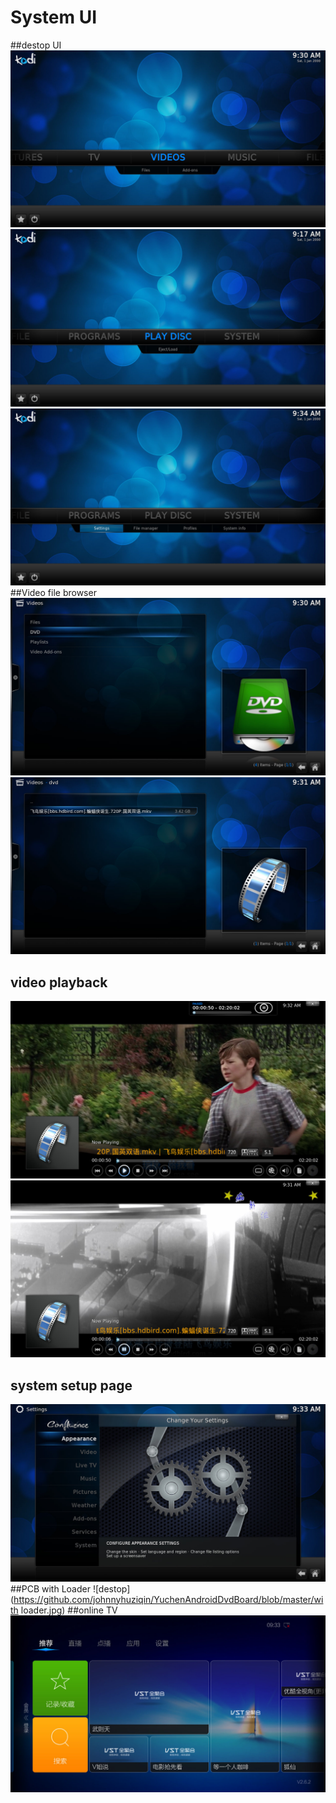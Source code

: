# System UI
##destop UI
![destop](https://github.com/johnnyhuziqin/YuchenAndroidDvdBoard/blob/master/device-2015-03-04-204428.jpg)
![destop](https://github.com/johnnyhuziqin/YuchenAndroidDvdBoard/blob/master/device-2015-03-05-120422.jpg)
![destop](https://github.com/johnnyhuziqin/YuchenAndroidDvdBoard/blob/master/device-2015-03-04-204818.jpg)
##Video file browser
![destop](https://github.com/johnnyhuziqin/YuchenAndroidDvdBoard/blob/master/device-2015-03-04-204454.jpg)
![destop](https://github.com/johnnyhuziqin/YuchenAndroidDvdBoard/blob/master/device-2015-03-04-204507.jpg)
## video playback
![destop](https://github.com/johnnyhuziqin/YuchenAndroidDvdBoard/blob/master/device-2015-03-04-204627.jpg)
![destop](https://github.com/johnnyhuziqin/YuchenAndroidDvdBoard/blob/master/device-2015-03-04-204527.jpg)
## system setup page
![destop](https://github.com/johnnyhuziqin/YuchenAndroidDvdBoard/blob/master/device-2015-03-04-204750.jpg)
##PCB with Loader
![destop](https://github.com/johnnyhuziqin/YuchenAndroidDvdBoard/blob/master/with loader.jpg)
##online TV
![destop](https://github.com/johnnyhuziqin/YuchenAndroidDvdBoard/blob/master/device-2015-03-04-204714.jpg)
